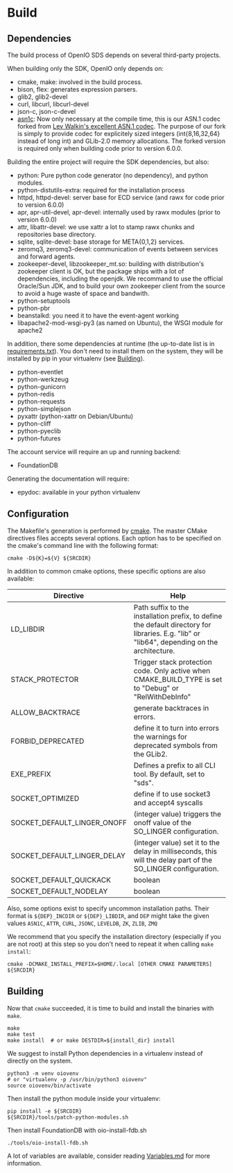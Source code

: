 # Build

## Dependencies

The build process of OpenIO SDS depends on several third-party projects.

When building only the SDK, OpenIO only depends on:
* cmake, make: involved in the build process.
* bison, flex: generates expression parsers.
* glib2, glib2-devel
* curl, libcurl, libcurl-devel
* json-c, json-c-devel
* [asn1c](https://github.com/open-io/asn1c): Now only necessary at the compile time, this is our ASN.1 codec forked from [Lev Walkin's excellent ASN.1 codec](https://github.com/vlm/asn1c). The purpose of our fork is simply to provide codec for explicitely sized integers (int{8,16,32,64} instead of long int) and GLib-2.0 memory allocations. The forked version is required only when building code prior to version 6.0.0.

Building the entire project will require the SDK dependencies, but also:
* python: Pure python code generator (no dependency), and python modules.
* python-distutils-extra: required for the installation process
* httpd, httpd-devel: server base for ECD service (and rawx for code prior to version 6.0.0)
* apr, apr-util-devel, apr-devel: internally used by rawx modules (prior to version 6.0.0)
* attr, libattr-devel: we use xattr a lot to stamp rawx chunks and repositories base directory.
* sqlite, sqlite-devel: base storage for META{0,1,2} services.
* zeromq3, zeromq3-devel: communication of events between services and forward agents.
* zookeeper-devel, libzookeeper\_mt.so: building with distribution's zookeeper client is OK, but the package ships with a lot of dependencies, including the openjdk. We recommand to use the official Oracle/Sun JDK, and to build your own zookeeper client from the source to avoid a huge waste of space and bandwith.
* python-setuptools
* python-pbr
* beanstalkd: you need it to have the event-agent working
* libapache2-mod-wsgi-py3 (as named on Ubuntu), the WSGI module for apache2

In addition, there some dependencies at runtime (the up-to-date list is in [requirements.txt](./requirements.txt)). You don't need to install them on the system, they will be installed by pip in your virtualenv (see [Building](#Building)).
* python-eventlet
* python-werkzeug
* python-gunicorn
* python-redis
* python-requests
* python-simplejson
* pyxattr (python-xattr on Debian/Ubuntu)
* python-cliff
* python-pyeclib
* python-futures

The account service will require an up and running backend:
* FoundationDB

Generating the documentation will require:
* epydoc: available in your python virtualenv

## Configuration

The Makefile's generation is performed by [cmake](http://cmake.org). The master
CMake directives files accepts several options. Each option has to be specified
on the cmake's command line with the following format:
```
cmake -D${K}=${V} ${SRCDIR}
```

In addition to common cmake options, these specific options are also available:

| Directive | Help |
| --------- | ---- |
| LD\_LIBDIR | Path suffix to the installation prefix, to define the default directory for libraries. E.g. "lib" or "lib64", depending on the architecture. |
| STACK\_PROTECTOR | Trigger stack protection code. Only active when CMAKE\_BUILD\_TYPE is set to "Debug" or "RelWithDebInfo" |
| ALLOW\_BACKTRACE | generate backtraces in errors. |
| FORBID\_DEPRECATED | define it to turn into errors the warnings for deprecated symbols from the GLib2. |
| EXE\_PREFIX | Defines a prefix to all CLI tool. By default, set to "sds". |
| SOCKET\_OPTIMIZED | define if to use socket3 and accept4 syscalls |
| SOCKET\_DEFAULT\_LINGER\_ONOFF | (integer value) triggers the onoff value of the SO\_LINGER configuration. |
| SOCKET\_DEFAULT\_LINGER\_DELAY | (integer value) set it to the delay in milliseconds, this will the delay part of the SO\_LINGER configuration. |
| SOCKET\_DEFAULT\_QUICKACK | boolean |
| SOCKET\_DEFAULT\_NODELAY | boolean |

Also, some options exist to specify uncommon installation paths. Their format is ``${DEP}_INCDIR`` or ``${DEP}_LIBDIR``, and ``DEP`` might take the given values ``ASN1C``, ``ATTR``, ``CURL``, ``JSONC``, ``LEVELDB``, ``ZK``, ``ZLIB``, ``ZMQ``

We recommend that you specify the installation directory (especially if you are not root)
at this step so you don't need to repeat it when calling ``make install``:
```
cmake -DCMAKE_INSTALL_PREFIX=$HOME/.local [OTHER CMAKE PARAMETERS] ${SRCDIR}
```

## Building

Now that ``cmake`` succeeded, it is time to build and install the binaries with ``make``.
```
make
make test
make install  # or make DESTDIR=${install_dir} install
```

We suggest to install Python dependencies in a virtualenv instead of directly on the system.
```
python3 -m venv oiovenv
# or "virtualenv -p /usr/bin/python3 oiovenv"
source oiovenv/bin/activate
```

Then install the python module inside your virtualenv:
```
pip install -e ${SRCDIR}
${SRCDIR}/tools/patch-python-modules.sh
```

Then install FoundationDB with oio-install-fdb.sh
```
./tools/oio-install-fdb.sh
```

A lot of variables are available, consider reading [Variables.md](./Variables.md) for more information.

